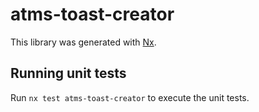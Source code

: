 # atms-toast-creator

This library was generated with [Nx](https://nx.dev).

## Running unit tests

Run `nx test atms-toast-creator` to execute the unit tests.
